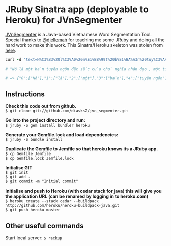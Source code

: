 JRuby Sinatra app (deployable to Heroku) for JVnSegmenter
=======

[JVnSegmenter](http://jvnsegmenter.sourceforge.net/) is a Java-based Vietnamese Word Segmentation Tool. Special thanks to [@djellemah](https://github.com/djellemah) for teaching me some JRuby and doing all the hard work to make this work. This Sinatra/Heroku skeleton was stolen from [here](https://github.com/rpocklin/jruby-sinatra-heroku-skeleton). 

```ruby
curl -d 'text=N%C3%B3%20l%C3%A0%20m%E1%BB%99t%20b%E1%BA%A3n%20tuy%C3%AAn%20ng%C3%B4n%20%C4%91%E1%BA%B7c%20s%E1%BA%AFc%20c%E1%BB%A7a%20ch%E1%BB%A7%20ngh%C4%A9a%20nh%C3%A2n%20%C4%91%E1%BA%A1o%20%2C%20m%E1%BB%99t%20ti%E1%BA%BFng%20chu%C3%B4ng%20c%E1%BA%A3nh%20t%E1%BB%89nh%20tr%C6%B0%E1%BB%9Bc%20hi%E1%BB%83m%20h%E1%BB%8Da%20l%E1%BB%9Bn%20lao%20c%E1%BB%A7a%20h%C3%A0nh%20tinh%20tr%C6%B0%E1%BB%9Bc%20s%E1%BB%B1%20%C4%91i%C3%AAn%20r%E1%BB%93%20c%E1%BB%A7a%20nh%E1%BB%AFng%20k%E1%BA%BB%20cu%E1%BB%93ng%20t%C3%ADn%20.' http://your-app.herokuapp.com

# "Nó là một bản tuyên ngôn đặc sắc của chủ nghĩa nhân đạo , một tiếng chuông cảnh tỉnh trước hiểm họa lớn lao của hành tinh trước sự điên rồ của những kẻ cuồng tín ."

# => {"0":["Nó"],"1":["là"],"2":["một"],"3":["bản"],"4":["tuyên ngôn"],"5":["đặc sắc"],"6":["của"],"7":["chủ nghĩa"],"8":["nhân đạo"],"9":["một"],"10":["tiếng"],"11":["chuông"],"12":["cảnh tỉnh"],"13":["trước"],"14":["hiểm họa"],"15":["lớn lao"],"16":["của"],"17":["hành tinh"],"18":["trước"],"19":["sự điên rồ"],"20":["của"],"21":["những"],"22":["kẻ"],"23":["cuồng tín"]}
```

Instructions
-----------

**Check this code out from github.**  
`$ git clone git://github.com/diasks2/jvn_segmenter.git`  

**Go into the project directory and run:**  
`$ jruby -S gem install bundler heroku`  

**Generate your Gemfile.lock and load dependencies:**  
`$ jruby -S bundle install`  

**Duplicate the Gemfile to Jemfile so that heroku knows its a JRuby app.**  
`$ cp Gemfile Jemfile`  
`$ cp Gemfile.lock Jemfile.lock`  

**Initialise GIT**  
`$ git init`  
`$ git add .`  
`$ git commit -m "Initial commit"`  

**Initialise and push to Heroku (with cedar stack for java) this will give you the application URL (can be renamed by logging in to heroku.com)**  
`$ heroku create --stack cedar --buildpack http://github.com/heroku/heroku-buildpack-java.git`  
`$ git push heroku master`  

Other useful commands
-----------

Start local server: `$ rackup`  
